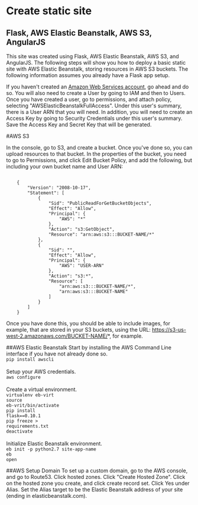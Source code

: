 # Create static site 
## Flask, AWS Elastic Beanstalk, AWS S3, AngularJS

This site was created using Flask, AWS Elastic Beanstalk, AWS S3, and AngularJS. The following steps will show you how to deploy a basic static site with AWS Elastic Beanstalk, storing resources in AWS S3 buckets. The following information assumes you already have a Flask app setup. 

If you haven't created an [Amazon Web Services account]("https://aws.amazon.com/"), go ahead and do so. You will also need to create a User by going to IAM and then to Users. Once you have created a user, go to permissions, and attach policy, selecting "AWSElasticBeanstalkFullAccess". Under this user's summary, there is a User ARN that you will need. In addition, you will need to create an Access Key by going to Security Credentials under this user's summary. Save the Access Key and Secret Key that will be generated.

#AWS S3

In the console, go to S3, and create a bucket. Once you've done so, you can upload resources to that bucket. In the properties of the bucket, you need to go to Permissions, and click Edit Bucket Policy, and add the following, but including your own bucket name and User ARN:
<pre><code>
    {
    	"Version": "2008-10-17",
    	"Statement": [
    		{
    			"Sid": "PublicReadForGetBucketObjects",
    			"Effect": "Allow",
    			"Principal": {
    				"AWS": "*"
    			},
    			"Action": "s3:GetObject",
    			"Resource": "arn:aws:s3:::BUCKET-NAME/*"
    		},
    		{
    			"Sid": "",
    			"Effect": "Allow",
    			"Principal": {
    				"AWS": "USER-ARN"
    			},
    			"Action": "s3:*",
    			"Resource": [
    				"arn:aws:s3:::BUCKET-NAME/*",
    				"arn:aws:s3:::BUCKET-NAME"
    			]
    		}
    	]
    }
</code></pre>

Once you have done this, you should be able to include images, for example, that are stored in your S3 buckets, using the URL: https://s3-us-west-2.amazonaws.com/BUCKET-NAME/*, for example.

##AWS Elastic Beanstalk
Start by installing the AWS Command Line interface if you have not already done so.  
<code>pip install awscli</code><br><br>
Setup your AWS credentials.  
<code>aws configure</code><br><br>
Create a virtual environment.  
<code>virtualenv eb-virt</code><br>
<code>source eb-vrit/bin/activate</code><br>
<code>pip install flask==0.10.1</code><br>
<code>pip freeze > requirements.txt</code><br>
<code>deactivate</code><br><br>
Initialize Elastic Beanstalk environment.  
<code>eb init -p python2.7 site-app-name</code><br>
<code>eb open</code>

##AWS Setup Domain
To set up a custom domain, go to the AWS console, and go to Route53. Click hosted zones. Click "Create Hosted Zone". Click on the hosted zone you create, and click create record set. Click Yes under Alias. Set the Alias target to be the Elastic Beanstalk address of your site (ending in elasticbeanstalk.com).
